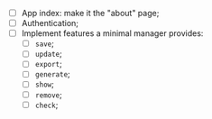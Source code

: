 - [ ] App index: make it the "about" page;
- [ ] Authentication;
- [ ] Implement features a minimal manager provides:
    - [ ] `save`;
    - [ ] `update`;
    - [ ] `export`;
    - [ ] `generate`;
    - [ ] `show`;
    - [ ] `remove`;
    - [ ] `check`;
